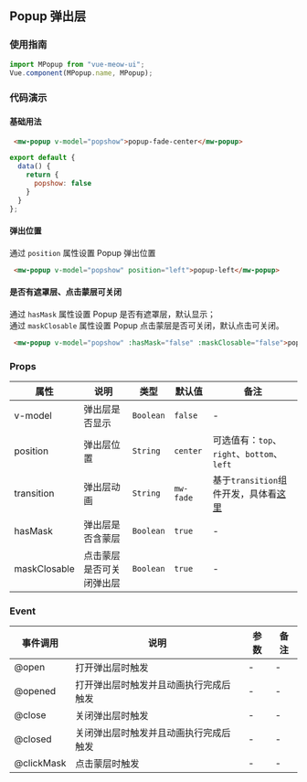 ## Popup 弹出层
### 使用指南
``` javascript
import MPopup from "vue-meow-ui";
Vue.component(MPopup.name, MPopup);
```
### 代码演示
#### 基础用法
```html
 <mw-popup v-model="popshow">popup-fade-center</mw-popup>
```
```javascript
export default {
  data() {
    return {
      popshow: false
    }
  }
};
```
#### 弹出位置
通过 `position` 属性设置 Popup 弹出位置
```html
 <mw-popup v-model="popshow" position="left">popup-left</mw-popup>
```
#### 是否有遮罩层、点击蒙层可关闭
通过 `hasMask` 属性设置 Popup 是否有遮罩层，默认显示；<br>
通过 `maskClosable` 属性设置 Popup 点击蒙层是否可关闭，默认点击可关闭。
```html
 <mw-popup v-model="popshow" :hasMask="false" :maskClosable="false">popup-left</mw-popup>
```

### Props
| 属性 | 说明 | 类型 | 默认值 | 备注 |
|------|------|------|------|------|
| v-model | 弹出层是否显示 | `Boolean` | `false` | - |
| position | 弹出层位置 | `String` | `center` | 可选值有：`top`、`right`、`bottom`、`left`|
| transition | 弹出层动画 | `String` | `mw-fade` | 基于`transition`组件开发，具体看[这里](./transition.md)|
| hasMask | 弹出层是否含蒙层 | `Boolean` | `true` | - |
| maskClosable | 点击蒙层是否可关闭弹出层 | `Boolean` | `true` | - |

### Event
| 事件调用 | 说明 | 参数 | 备注 |
|------|------|------|------|
| @open | 打开弹出层时触发 | - | - |
| @opened | 打开弹出层时触发并且动画执行完成后触发 | - | - |
| @close | 关闭弹出层时触发 | - | - |
| @closed | 关闭弹出层时触发并且动画执行完成后触发 | - | - |
| @clickMask | 点击蒙层时触发 | - | - |